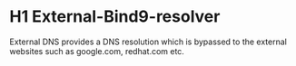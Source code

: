 # H1 External-Bind9-resolver

External DNS provides a DNS resolution which is bypassed to the external websites such as google.com, redhat.com etc. 
